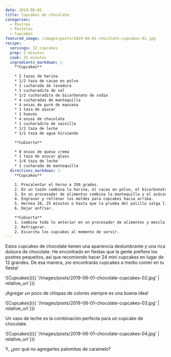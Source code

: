 ```yaml
---
date: 2019-06-01
title: Cupcakes de chocolate
categories:
  - Postres
  - Pasteles
  - Cupcakes
featured_image: /images/posts/2019-06-01-chocolate-cupcakes-01.jpg
recipe:
  servings: 12 cupcakes
  prep: 5 minutos
  cook: 25 minutos
  ingredients_markdown: |-
    **Cupcakes**

    * 2 tazas de harina
    * 1/2 taza de cacao en polvo
    * 1 cucharada de levadura
    * 1 cucharadita de sal
    * 1/2 cucharadita de bicarbonato de sodio
    * 4 cucharadas de mantequilla
    * 4 onzas de puré de manzana
    * 1 taza de azucar
    * 2 huevos
    * 4 onzas de chocolate
    * 1 cucharadita de vainilla
    * 1/2 taza de leche
    * 1/2 taza de agua hirviendo

    **Cubierta**

    * 8 onzas de queso crema
    * 1 taza de azucar glass
    * 1/4 taza de leche
    * 1 cucharada de mantequilla
  directions_markdown: |-
    **Cupcakes**

    1. Precalentar el horno a 350 grados.
    2. En un tazón combina la harina, el cacao en polvo, el bicarbonato de sodio y la sal.
    3. En un procesador de alimentos combina la mantequilla y el azúcar, procesa hasta que quede suave. Añade los huevos, la vainilla y 4 onzas de trocitos de chocolate. Añade la mitad de la mezcla de harina y la mitad de la leche. Procesa y agregua la otra mitad de la harina y el resto de la leche. Lentamente, agregua el agua caliente.
    4. Engrasar y rellenar los moldes para cupcakes hacia arriba.
    5. Hornea 20, 25 minutos o hasta que la prueba del palillo salga limpia.
    6. Dejar enfriar.

    **Cubierta**
    1. Combina todo lo anterior en un procesador de alimentos y mezcla hasta que esté suave.
    2. Refrigerar.
    2. Escarcha los cupcakes al momento de servir.
---
```

Estos cupcakes de chocolate tienen una apariencia deslumbrante y una rica dulzura de chocolate. He encontrado en fiestas que la gente prefiere los postres pequeños, así que recomiendo hacer 24 mini cupcakes en lugar de 12 grandes. De esa manera, ¡no encontrarás cupcakes a medio comer en tu fiesta!

![Cupcakes]({{ '/images/posts/2019-06-01-chocolate-cupcakes-02.jpg' | relative_url }})

¡Agregar un poco de chispas de colores siempre es una buena ídea!

![Cupcakes]({{ '/images/posts/2019-06-01-chocolate-cupcakes-03.jpg' | relative_url }})

Un vaso de leche es la combinación perfecta para un cupcake de chocolate.

![Cupcakes]({{ '/images/posts/2019-06-01-chocolate-cupcakes-04.jpg' | relative_url }})

Y, ¿por qué no agregarles palomitas de caramelo?
